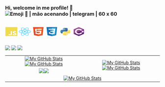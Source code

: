 ### Hi, welcome in me profile! 👋 <img class=" lazyloaded" alt="Emoji 👋 | mão acenando | telegram | 60 x 60" data-src="/images/60/telegram/1f44b.gif" src="/images/60/telegram/1f44b.gif" loading="lazy" height="60" width="60">

<div style="display: inline_block"><br>
  <img align="center" alt="Wesley-Js" height="30" width="40" src="https://raw.githubusercontent.com/devicons/devicon/master/icons/javascript/javascript-plain.svg">
  <img align="center" alt="Wesley-React" height="30" width="40" src="https://raw.githubusercontent.com/devicons/devicon/master/icons/react/react-original.svg">
  <img align="center" alt="Wesley-HTML" height="30" width="40" src="https://raw.githubusercontent.com/devicons/devicon/master/icons/html5/html5-original.svg">
  <img align="center" alt="Wesley-CSS" height="30" width="40" src="https://raw.githubusercontent.com/devicons/devicon/master/icons/css3/css3-original.svg">
  <img align="center" alt="Wesley-Python" height="30" width="40" src="https://raw.githubusercontent.com/devicons/devicon/master/icons/python/python-original.svg">
  <img align="center" alt="Wesley-Csharp" height="30" width="40" src="https://raw.githubusercontent.com/devicons/devicon/master/icons/csharp/csharp-original.svg">
</div>
  
  ##
 
<div> 
  <a href = "https://instagram.com/wesleydiniz_" target="_blank"><img src="https://img.shields.io/badge/-Instagram-%23E4405F?style=for-the-badge&logo=instagram&logoColor=white" target="_blank"></a>
  <a href = "mailto:dinizw66@gmail.com"><img src="https://img.shields.io/badge/-Gmail-%23333?style=for-the-badge&logo=gmail&logoColor=white" target="_blank"></a>
  <a href = "https://www.linkedin.com/in/wesley-diniz-silva-farias/" target="_blank"><img src="https://img.shields.io/badge/-LinkedIn-%230077B5?style=for-the-badge&logo=linkedin&logoColor=white" target="_blank"></a> 
  
</div>

<table>
    <tr>
        <td align="center"><a href="https://github.com/wesley-farias#gh-light-mode-only"><img src="https://github-readme-stats.vercel.app/api?username=wesley-farias&show_icons=true&theme=default&include_all_commits=true#gh-light-mode-only" alt="My GitHub Stats"/></a><a href="https://github.com/wesley-farias#gh-dark-mode-only"><img src="https://github-readme-stats.vercel.app/api?username=wesley-farias&show_icons=true&theme=tokyonight&include_all_commits=true#gh-dark-mode-only" alt="My GitHub Stats"/></a></td>
        <td rowspan="2" align="center"><a href="https://github.com/wesley-farias#gh-light-mode-only"><img src="https://github-readme-stats.vercel.app/api/top-langs/?username=wesley-farias&theme=default&langs_count=8#gh-light-mode-only" alt="My GitHub Stats"/></a><a href="https://github.com/wesley-farias#gh-dark-mode-only"><img src="https://github-readme-stats.vercel.app/api/top-langs/?username=wesley-farias&theme=tokyonight&langs_count=8#gh-dark-mode-only" alt="My GitHub Stats"/></a></td>
    </tr>
    <tr>
        <td align="center"><a href="https://github.com/wesley-farias#gh-light-mode-only"><img src="https://github-readme-streak-stats.herokuapp.com/?user=wesley-farias&theme=default"/></a><a href="https://github.com/wesley-farias#gh-dark-mode-only"><img src="https://github-readme-streak-stats.herokuapp.com/?user=wesley-farias&theme=tokyonight"/></a></td>
    </tr>
    <tr>
        <td colspan="2" align="center"><a href="https://github.com/wesley-farias#gh-light-mode-only"><img src="https://raw.githubusercontent.com/wesley-farias/wesley-farias/output/github-contribution-grid-snake-default.svg#gh-light-mode-only" alt="My GitHub Stats"/></a>
    </tr>
</table>
